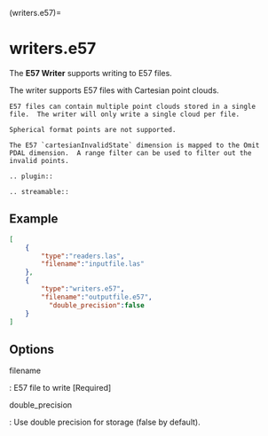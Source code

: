 (writers.e57)=

# writers.e57

The **E57 Writer** supports writing to E57 files.

The writer supports E57 files with Cartesian point clouds.

```{note}
E57 files can contain multiple point clouds stored in a single
file.  The writer will only write a single cloud per file.
```

```{note}
Spherical format points are not supported.
```

```{note}
The E57 `cartesianInvalidState` dimension is mapped to the Omit
PDAL dimension.  A range filter can be used to filter out the
invalid points.
```

```{eval-rst}
.. plugin::
```

```{eval-rst}
.. streamable::

```

## Example

```json
[
    {
        "type":"readers.las",
        "filename":"inputfile.las"
    },
    {
        "type":"writers.e57",
        "filename":"outputfile.e57",
          "double_precision":false
    }
]
```

## Options

filename

: E57 file to write \[Required\]

double_precision

: Use double precision for storage (false by default).

```{include} writer_opts.md
```
